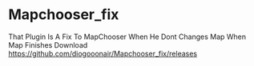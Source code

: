 # Mapchooser_fix
That Plugin Is A Fix To MapChooser When He Dont Changes Map When Map Finishes
Download https://github.com/diogooonair/Mapchooser_fix/releases

